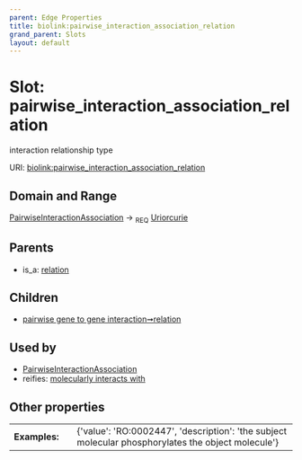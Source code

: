 ```yaml
---
parent: Edge Properties
title: biolink:pairwise_interaction_association_relation
grand_parent: Slots
layout: default
---
```


# Slot: pairwise_interaction_association_relation


interaction relationship type

URI: [biolink:pairwise_interaction_association_relation](https://w3id.org/biolink/vocab/pairwise_interaction_association_relation)

## Domain and Range

[PairwiseInteractionAssociation](PairwiseInteractionAssociation.md) ->  <sub>REQ</sub> [Uriorcurie](types/Uriorcurie.md)

## Parents

 *  is_a: [relation](relation.md)

## Children

 *  [pairwise gene to gene interaction➞relation](pairwise_gene_to_gene_interaction_relation.md)

## Used by

 * [PairwiseInteractionAssociation](PairwiseInteractionAssociation.md)
 *  reifies: [molecularly interacts with](molecularly_interacts_with.md)

## Other properties

|  |  |  |
| --- | --- | --- |
| **Examples:** | | {'value': 'RO:0002447', 'description': 'the subject molecular phosphorylates the object molecule'} |

